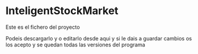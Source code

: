 # InteligentStockMarket
Este es el fichero del proyecto

Podeis descargarlo y o editarlo desde aqui y si le dais a guardar cambios os los acepto y se quedan todas las versiones del programa
